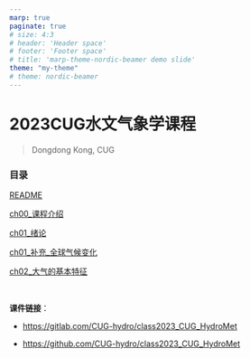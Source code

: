 ```yaml
---
marp: true
paginate: true
# size: 4:3
# header: 'Header space'
# footer: 'Footer space'
# title: 'marp-theme-nordic-beamer demo slide'
theme: "my-theme"
# theme: nordic-beamer
---
```


<h1>2023CUG水文气象学课程</h1>

> Dongdong Kong, CUG

<h3>目录</h3>

[README](README.html)

[ch00_课程介绍](ch00_课程介绍.html)

[ch01_绪论](ch01_绪论.html)

[ch01_补充_全球气候变化](ch01_补充_全球气候变化.html)

[ch02_大气的基本特征](ch02_大气的基本特征.html)

<br>

**课件链接**：

- <https://gitlab.com/CUG-hydro/class2023_CUG_HydroMet>

- <https://github.com/CUG-hydro/class2023_CUG_HydroMet>
